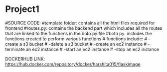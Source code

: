 # Project1
#SOURCE CODE:
            #template folder: contains all the html files required for frontend
            #routes.py: contains the backend part which includes all the routes that are linked to the functions in the boto.py file
            #boto.py: includes the functions created to perform various functions
                       # functions include:
                                            # -create a s3 bucket 
                                            # -delete a s3 bucket
                                            # -create an ec2 instance
                                            # -terminate an ec2 instance
                                            # -start an ec2 instance
                                            # -stop an ec2 instance


DOCKERHUB LINK: https://hub.docker.com/repository/docker/harshita015/flaskimage
